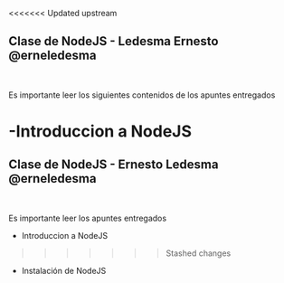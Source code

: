 <<<<<<< Updated upstream
## Clase de NodeJS - Ledesma Ernesto @erneledesma
<br />

Es importante leer los siguientes contenidos de los apuntes entregados

-Introduccion a  NodeJS
=======
## Clase de NodeJS - Ernesto Ledesma @erneledesma
<br />

Es importante leer los apuntes entregados

- Introduccion a NodeJS
>>>>>>> Stashed changes
- Instalación de NodeJS
